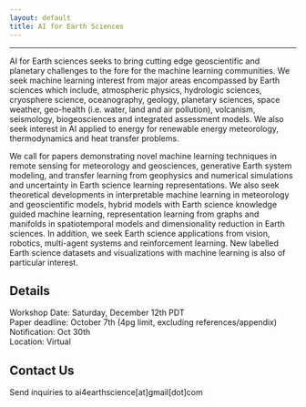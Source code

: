 ```yaml
---
layout: default
title: AI for Earth Sciences
---
```

---
AI for Earth sciences seeks to bring cutting edge geoscientific and planetary challenges to the fore for the machine learning communities. We seek machine learning interest from major areas encompassed by Earth sciences which include, atmospheric physics, hydrologic sciences, cryosphere science, oceanography, geology, planetary sciences, space weather, geo-health (i.e.  water, land and air pollution), volcanism, seismology, biogeosciences and integrated assessment models. We also seek interest in AI applied to energy for renewable energy meteorology, thermodynamics and heat transfer problems. 

We call for papers demonstrating novel machine learning techniques in remote sensing for meteorology and geosciences, generative Earth system modeling, and transfer learning from geophysics and numerical simulations and uncertainty in Earth science learning representations. We also seek theoretical developments in interpretable machine learning in meteorology and geoscientific models, hybrid models with Earth science knowledge guided machine learning, representation  learning  from  graphs  and  manifolds  in  spatiotemporal  models  and  dimensionality reduction in Earth sciences. In addition, we seek Earth science applications from vision, robotics, multi-agent systems and reinforcement learning. New labelled Earth science datasets and visualizations with machine learning is also of particular interest.

## Details 

Workshop Date: Saturday, December 12th PDT   
Paper deadline: October 7th (4pg limit, excluding references/appendix)  
Notification: Oct 30th  
Location: Virtual  
 
## Contact Us

Send inquiries to ai4earthscience[at]gmail[dot]com
